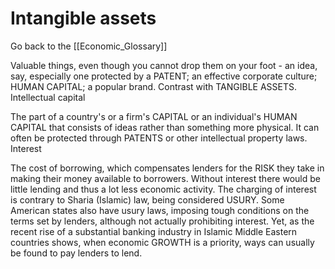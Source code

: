 # Intangible assets

Go back to the [[Economic_Glossary]]


Valuable things, even though you cannot drop them on your foot - an idea, say, especially one protected by a PATENT; an effective corporate culture; HUMAN CAPITAL; a popular brand. Contrast with TANGIBLE ASSETS.
Intellectual capital

The part of a country's or a firm's CAPITAL or an individual's HUMAN CAPITAL that consists of ideas rather than something more physical. It can often be protected through PATENTS or other intellectual property laws.
Interest

The cost of borrowing, which compensates lenders for the RISK they take in making their money available to borrowers. Without interest there would be little lending and thus a lot less economic activity. The charging of interest is contrary to Sharia (Islamic) law, being considered USURY. Some American states also have usury laws, imposing tough conditions on the terms set by lenders, although not actually prohibiting interest. Yet, as the recent rise of a substantial banking industry in Islamic Middle Eastern countries shows, when economic GROWTH is a priority, ways can usually be found to pay lenders to lend.

